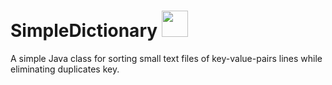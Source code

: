 # SimpleDictionary <img class="avatar avatar-small" src="https://avatars3.githubusercontent.com/u/9919?v=3&s=32" width="42" height="42">
A simple Java class for sorting small text files of key-value-pairs lines while eliminating duplicates key.
